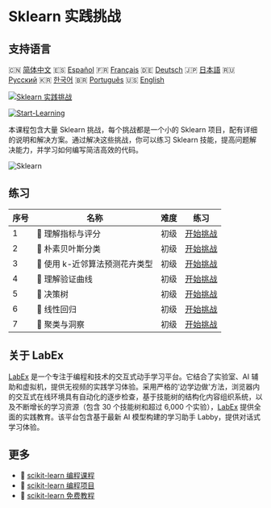 # Sklearn 实践挑战

## 支持语言

🇨🇳 [简体中文](README_zh.md) 🇪🇸 [Español](README_es.md) 🇫🇷 [Français](README_fr.md) 🇩🇪 [Deutsch](README_de.md) 🇯🇵 [日本語](README_ja.md) 🇷🇺 [Русский](README_ru.md) 🇰🇷 [한국어](README_ko.md) 🇧🇷 [Português](README_pt.md) 🇺🇸 [English](README.md) 

[![Sklearn 实践挑战](https://cover-creator.labex.io/sklearn-practice-challenges.png?lang=zh)](https://labex.io/zh/courses/sklearn-practice-challenges)

[![Start-Learning](https://img.shields.io/badge/Start-Learning-whitesmoke?style=for-the-badge)](https://labex.io/zh/courses/sklearn-practice-challenges)

本课程包含大量 Sklearn 挑战，每个挑战都是一个小的 Sklearn 项目，配有详细的说明和解决方案。通过解决这些挑战，你可以练习 Sklearn 技能，提高问题解决能力，并学习如何编写简洁高效的代码。

![Sklearn](https://img.shields.io/badge/Sklearn-whitesmoke?style=for-the-badge&logo=sklearn)


## 练习

|   序号 | 名称                            | 难度   | 练习                                                                                                                                                             |
|--------|---------------------------------|--------|------------------------------------------------------------------------------------------------------------------------------------------------------------------|
|      1 | 🎯  理解指标与评分              | 初级   | <a target='_blank' href='https://labex.io/zh/labs/python-understanding-metrics-and-scoring-185172?course=sklearn-practice-challenges'>开始挑战</a>               |
|      2 | 🎯  朴素贝叶斯分类              | 初级   | <a target='_blank' href='https://labex.io/zh/labs/python-naive-bayes-classification-250427?course=sklearn-practice-challenges'>开始挑战</a>                      |
|      3 | 🎯  使用 k-近邻算法预测花卉类型 | 初级   | <a target='_blank' href='https://labex.io/zh/labs/sklearn-predicting-flower-types-with-nearest-neighbors-256147?course=sklearn-practice-challenges'>开始挑战</a> |
|      4 | 🎯  理解验证曲线                | 初级   | <a target='_blank' href='https://labex.io/zh/labs/python-understanding-validation-curves-106940?course=sklearn-practice-challenges'>开始挑战</a>                 |
|      5 | 🎯  决策树                      | 初级   | <a target='_blank' href='https://labex.io/zh/labs/python-decision-trees-92597?course=sklearn-practice-challenges'>开始挑战</a>                                   |
|      6 | 🎯  线性回归                    | 初级   | <a target='_blank' href='https://labex.io/zh/labs/python-linear-regression-185171?course=sklearn-practice-challenges'>开始挑战</a>                               |
|      7 | 🎯  聚类与洞察                  | 初级   | <a target='_blank' href='https://labex.io/zh/labs/python-clustering-and-insights-198286?course=sklearn-practice-challenges'>开始挑战</a>                         |

## 关于 LabEx

[LabEx](https://labex.io) 是一个专注于编程和技术的交互式动手学习平台。它结合了实验室、AI 辅助和虚拟机，提供无视频的实践学习体验。采用严格的'边学边做'方法，浏览器内的交互式在线环境具有自动化的逐步检查，基于技能树的结构化内容组织系统，以及不断增长的学习资源（包含 30 个技能树和超过 6,000 个实验），[LabEx](https://labex.io) 提供全面的实践教育。该平台包含基于最新 AI 模型构建的学习助手 Labby，提供对话式学习体验。

## 更多

- 🔗 [scikit-learn 编程课程](https://github.com/labex-labs/awesome-programming-courses)
- 🔗 [scikit-learn 编程项目](https://github.com/labex-labs/awesome-programming-projects)
- 🔗 [scikit-learn 免费教程](https://github.com/labex-labs/sklearn-free-tutorials)

